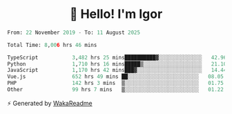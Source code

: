 <h1 align="center">👋 Hello! I'm Igor</h1>

<!--START_SECTION:waka-->

```python
From: 22 November 2019 - To: 11 August 2025

Total Time: 8,006 hrs 46 mins

TypeScript           3,482 hrs 25 mins██████████▓░░░░░░░░░░░░░░   42.96 %
Python               1,710 hrs 16 mins█████▒░░░░░░░░░░░░░░░░░░░   21.10 %
JavaScript           1,170 hrs 42 mins███▓░░░░░░░░░░░░░░░░░░░░░   14.44 %
Vue.js               652 hrs 49 mins ██░░░░░░░░░░░░░░░░░░░░░░░   08.05 %
PHP                  142 hrs 3 mins  ▒░░░░░░░░░░░░░░░░░░░░░░░░   01.75 %
Other                99 hrs 7 mins   ▒░░░░░░░░░░░░░░░░░░░░░░░░   01.22 %
```

<!--END_SECTION:waka-->

⚡ Generated by [WakaReadme](https://github.com/athul/waka-readme)
